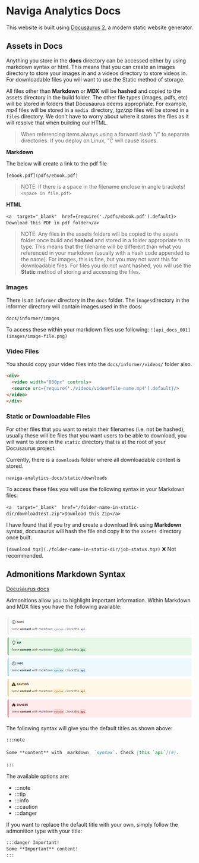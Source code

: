 # Naviga Analytics Docs



This website is built using [Docusaurus 2](https://docusaurus.io/), a modern static website generator.

## Assets in Docs

Anything you store in the **docs** directory can be accessed either by using markdown syntax or html.  This means that you can create an images directory to store your images in and a videos directory to store videos in.  For downloadable files you will want to use the Static method of storage.

All files other than **Markdown** or **MDX** will be **hashed** and copied to the assets directory in the build folder.  The other file types (images, pdfs, etc) will be stored in folders that Docusaurus deems appropriate.  For example, *mp4* files will be stored in a `media `directory, *tgz/zip* files will be stored in a `files` directory.  We don't have to worry about where it stores the files as it will resolve that when building our HTML.

> When referencing items always using a forward slash "/" to separate directories.  If you deploy on Linux, "\\" will cause issues.

**Markdown**

The below will create a link to the pdf file

`[ebook.pdf](pdfs/ebook.pdf)`

> NOTE: If there is a space in the filename enclose in angle brackets! `<space in file.pdf>`

**HTML**

`<a  target="_blank"  href={require('./pdfs/ebook.pdf').default}>  Download this PDF in pdf folder</a>`

> NOTE: Any files in the assets folders will be copied to the assets folder once build and **hashed** and stored in a folder appropriate to its type.  This means that the filename will be different than what you referenced in your markdown (usually with a hash code appended to the name).  For images, this is fine, but you may not want this for downloadable files.
> For files you do not want hashed, you will use the **Static** method of storing and accessing the files.



### Images

There is an `informer` directory in the `docs` folder. The `images`directory in the informer directory will contain images used in the docs:

`docs/informer/images`

To access these within your markdown files use following:
`![api_docs_001](images/image-file.png)`

### Video Files

You should copy your video files into the `docs/informer/videos/` folder also.

```html
<div>
  <video width="800px" controls>
  <source src={require('./videos/video=file-name.mp4').default}/>
</video>
</div>
```

### Static or Downloadable Files

For other files that you want to retain their filenames (i.e. not be hashed), usually these will be files that you want users to be able to download, you will want to store in the `static` directory that is at the root of your Docusaurus project.

Currently, there is a `downloads` folder where all downloadable content is stored.

`naviga-analytics-docs/static/downloads`

To access these files you will use the following syntax in your Markdown files:

`<a  target="_blank"  href="/folder-name-in-static-dir/downloadtest.zip">Download this Zip</a>`

I have found that if you try and create a download link using **Markdown** syntax, docusaurus will hash the file and copy it to the `assets `directory once built.

`[download tgz](./folder-name-in-static-dir/job-status.tgz)` ❌ Not recommended.

## Admonitions Markdown Syntax

[Docusaurus docs](https://docusaurus.io/docs/markdown-features/admonitions)

Admonitions allow you to highlight important information.  Within Markdown and MDX files you have the following available:

![image-20211021150905045](admonitions.png)

The following syntax will give you the default titles as shown above:

```markdown
:::note

Some **content** with _markdown_ `syntax`. Check [this `api`](#).

:::
```

The available options are:

- :::note
- :::tip
- :::info
- :::caution
- :::danger

If you want to replace the default title with your own, simply follow the admonition type with your title:

```markdown
:::danger Important!
Some **Important** content!
:::
```



